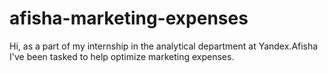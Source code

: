 # afisha-marketing-expenses
Hi, as a part of my internship in the analytical department at Yandex.Afisha I've been tasked to help optimize marketing expenses. 
